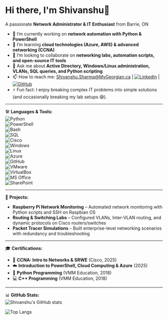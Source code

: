 # Hi there, I'm Shivanshu👋  
A passionate **Network Administrator & IT Enthusiast** from Barrie, ON  

- 🔭 I’m currently working on **network automation with Python & PowerShell**  
- 🌱 I’m learning **cloud technologies (Azure, AWS) & advanced networking (CCNA)**  
- 👯 I’m looking to collaborate on **networking labs, automation scripts, and open-source IT tools**  
- 💬 Ask me about **Active Directory, Windows/Linux administration, VLANs, SQL queries, and Python scripting**  
- 📫 How to reach me: [Shivanshu.Sharma@MyGeorgian.ca](mailto:Shivanshu.Sharma@MyGeorgian.ca) | [![LinkedIn](https://img.shields.io/badge/-LinkedIn-blue?style=flat-square&logo=linkedin)](https://www.linkedin.com/in/shivanshusharma1810) | [![GitHub](https://img.shields.io/badge/-GitHub-333333?style=flat-square&logo=github)](https://github.com/shivanshu1810)  
- ⚡ Fun fact: I enjoy breaking complex IT problems into simple solutions (and occasionally breaking my lab setups 😅).  

---

🛠️ **Languages & Tools:**  
![Python](https://img.shields.io/badge/-Python-333333?style=flat&logo=python)  
![PowerShell](https://img.shields.io/badge/-PowerShell-333333?style=flat&logo=powershell)  
![Bash](https://img.shields.io/badge/-Bash-333333?style=flat&logo=gnu-bash)  
![SQL](https://img.shields.io/badge/-SQL-333333?style=flat&logo=mysql)  
![Cisco](https://img.shields.io/badge/-Cisco-333333?style=flat&logo=cisco)  
![Windows](https://img.shields.io/badge/-Windows-333333?style=flat&logo=windows)  
![Linux](https://img.shields.io/badge/-Linux-333333?style=flat&logo=linux)  
![Azure](https://img.shields.io/badge/-Azure-333333?style=flat&logo=microsoft-azure)  
![GitHub](https://img.shields.io/badge/-GitHub-333333?style=flat&logo=github)  
![VMware](https://img.shields.io/badge/-VMware-333333?style=flat&logo=vmware)  
![VirtualBox](https://img.shields.io/badge/-VirtualBox-333333?style=flat&logo=virtualbox)  
![MS Office](https://img.shields.io/badge/-MS%20Office-333333?style=flat&logo=microsoft-office)  
![SharePoint](https://img.shields.io/badge/-SharePoint-333333?style=flat&logo=microsoft-sharepoint)  

---

📂 **Projects:**  
- **Raspberry Pi Network Monitoring** – Automated network monitoring with Python scripts and SSH on Raspbian OS  
- **Routing & Switching Labs** – Configured VLANs, Inter-VLAN routing, and dynamic protocols on Cisco routers/switches  
- **Packet Tracer Simulations** – Built enterprise-level networking scenarios with redundancy and troubleshooting  

---

🎓 **Certifications:**  
- 📡 **CCNA: Intro to Networks & SRWE** (Cisco, 2025)  
- ☁️ **Introduction to PowerShell, Cloud Computing & Azure** (2025)  
- 🐍 **Python Programming** (VMM Education, 2018)  
- 💻 **C++ Programming** (VMM Education, 2018)  

---

📊 **GitHub Stats:**  
![Shivanshu's GitHub stats](https://github-readme-stats.vercel.app/api?username=shivanshu1810&show_icons=true&theme=radical)  

![Top Langs](https://github-readme-stats.vercel.app/api/top-langs/?username=shivanshu1810&layout=compact&theme=radical)  
